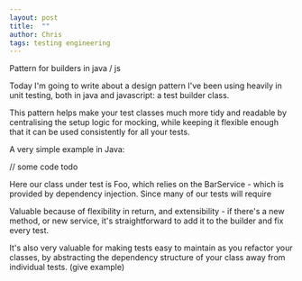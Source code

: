 ```yaml
---
layout: post
title:  ""
author: Chris
tags: testing engineering
---
```

Pattern for builders in java / js


Today I'm going to write about a design pattern I've been using heavily in unit testing, both in java and javascript: a test builder class.

This pattern helps make your test classes much more tidy and readable by centralising the setup logic for mocking, while keeping it flexible enough that it can be used consistently for all your tests.

A very simple example in Java:

// some code todo

Here our class under test is Foo, which relies on the BarService - which is provided by dependency injection. Since many of our tests will require 


Valuable because of flexibility in return, and extensibility - if there's a new method, or new service, it's straightforward to add it to the builder and fix every test.


It's also very valuable for making tests easy to maintain as you refactor your classes, by abstracting the dependency structure of your class away from individual tests. (give example)
